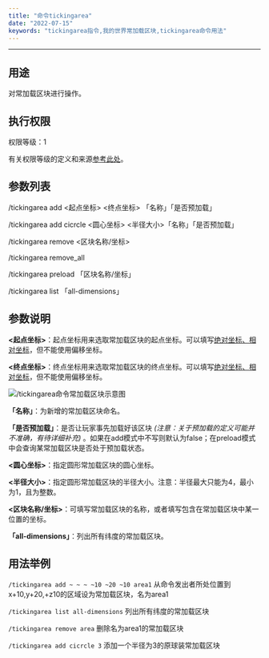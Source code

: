 ```yaml
---
title: "命令tickingarea"
date: "2022-07-15"
keywords: "tickingarea指令,我的世界常加载区块,tickingarea命令用法"
---
```


---

## 用途

对常加载区块进行操作。

## 执行权限

权限等级：1

有关权限等级的定义和来源[参考此处](/commands/权限等级 "参考此处")。

## 参数列表

/tickingarea add <起点坐标>  <终点坐标> 「名称」「是否预加载」

/tickingarea add cicrcle  <圆心坐标>  <半径大小>「名称」「是否预加载」

/tickingarea remove <区块名称/坐标>

/tickingarea remove_all

/tickingarea preload 「区块名称/坐标」

/tickingarea list 「all-dimensions」

## 参数说明

**<起点坐标>**：起点坐标用来选取常加载区块的起点坐标。可以填写[绝对坐标、相对坐标](/commands/坐标 "坐标介绍")，但不能使用偏移坐标。

**<终点坐标>**：终点坐标用来选取常加载区块的终点坐标。可以填写[绝对坐标、相对坐标](/commands/坐标 "坐标介绍")，但不能使用偏移坐标。

![/tickingarea命令常加载区块示意图](https://unsc.oss-accelerate.aliyuncs.com/ViewCB/Images/tickingarea-1.svg "/tickingarea命令常加载区块示意图")

**「名称」**：为新增的常加载区块命名。

**「是否预加载」**：是否让玩家事先加载好该区块 *(注意：关于预加载的定义可能并不准确，有待详细补充)* 。如果在add模式中不写则默认为false；在preload模式中会查询某常加载区块是否处于预加载状态。

**<圆心坐标>**：指定圆形常加载区块的圆心坐标。

**<半径大小>**：指定圆形常加载区块的半径大小。注意：半径最大只能为4，最小为1，且为整数。

**<区块名称/坐标>**：可填写常加载区块的名称，或者填写包含在常加载区块中某一位置的坐标。

**「all-dimensions」**：列出所有纬度的常加载区块。

## 用法举例

`/tickingarea add ~ ~ ~ ~10 ~20 ~10 area1`   从命令发出者所处位置到x+10,y+20,+z10的区域设为常加载区块，名为area1

`/tickingarea list all-dimensions`  列出所有纬度的常加载区块

`/tickingarea remove area`  删除名为area1的常加载区块

`/tickingarea add cicrcle 3`  添加一个半径为3的原球装常加载区块
